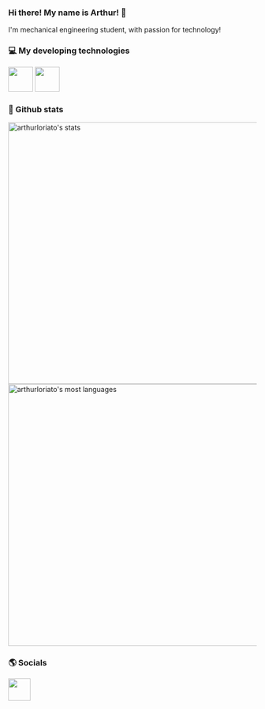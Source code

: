### Hi there! My name is Arthur! 👋
I'm mechanical engineering student, with passion for technology!

### 💻 My developing technologies
<div style="display: inline">
<img width="50" weight="50" src="https://cdn.jsdelivr.net/gh/devicons/devicon@latest/icons/microsoftsqlserver/microsoftsqlserver-original-wordmark.svg" />
<img width="50" weight="50" src="https://cdn.jsdelivr.net/gh/devicons/devicon@latest/icons/csharp/csharp-original.svg" />
</div>

### 🎲 Github stats
<p align="left">
<img width="530em" src="https://github-readme-stats.vercel.app/api?username=arthurloriato&show_icons=true&theme=swift" alt="arthurloriato's stats"/>
<img width="530em" src="https://github-readme-stats.vercel.app/api/top-langs/?username=arthurloriato&layout=compact&theme=swift" alt="arthurloriato's most languages"/>
</p>

### 🌎 Socials
<a href="https://www.linkedin.com/in/arthur-loriato-calmon-de-figueiredo-a252091b8/">
<img width="45" weight="45" src="https://cdn.jsdelivr.net/gh/devicons/devicon@latest/icons/linkedin/linkedin-original.svg" />
